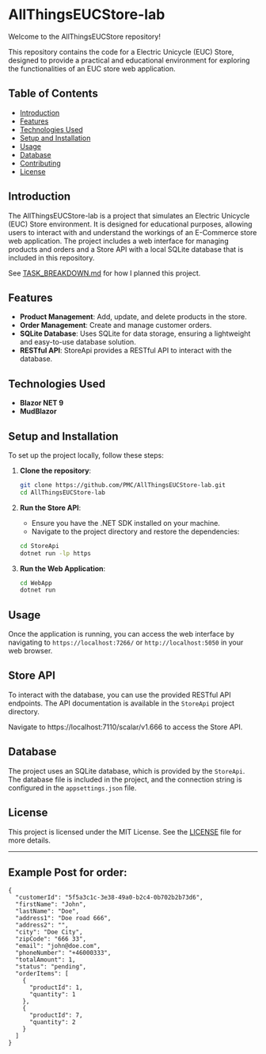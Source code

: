# AllThingsEUCStore-lab

Welcome to the AllThingsEUCStore repository! 

This repository contains the code for a Electric Unicycle (EUC) Store, designed to provide a practical and educational environment for exploring the functionalities of an EUC store web application.

## Table of Contents

- [Introduction](#introduction)
- [Features](#features)
- [Technologies Used](#technologies-used)
- [Setup and Installation](#setup-and-installation)
- [Usage](#usage)
- [Database](#database)
- [Contributing](#contributing)
- [License](#license)

## Introduction

The AllThingsEUCStore-lab is a project that simulates an Electric Unicycle (EUC) Store environment. It is designed for educational purposes, allowing users to interact with and understand the workings of an E-Commerce store web application. The project includes a web interface for managing products and orders and a Store API with a local SQLite database that is included in this repository.

See [TASK_BREAKDOWN.md](https://github.com/PMC/AllThingsEUCStore-lab/blob/master/TASK_BREAKDOWN.md) for how I planned this project.
## Features

- **Product Management**: Add, update, and delete products in the store.
- **Order Management**: Create and manage customer orders.
- **SQLite Database**: Uses SQLite for data storage, ensuring a lightweight and easy-to-use database solution.
- **RESTful API**: StoreApi provides a RESTful API to interact with the database.

## Technologies Used

- **Blazor NET 9**
- **MudBlazor**

## Setup and Installation

To set up the project locally, follow these steps:

1. **Clone the repository**:
    ```bash
    git clone https://github.com/PMC/AllThingsEUCStore-lab.git
    cd AllThingsEUCStore-lab
    ```

2. **Run the Store API**:
    - Ensure you have the .NET SDK installed on your machine.
    - Navigate to the project directory and restore the dependencies:
    ```bash
    cd StoreApi
	dotnet run -lp https
    ```

3. **Run the Web Application**:
    ```bash
	cd WebApp
    dotnet run
    ```

## Usage

Once the application is running, you can access the web interface by navigating to 
`https://localhost:7266/`
or
`http://localhost:5050` in your web browser.


## Store API

To interact with the database, you can use the provided RESTful API endpoints.
The API documentation is available in the `StoreApi` project directory.

Navigate to https://localhost:7110/scalar/v1.666 to access the Store API.

## Database

The project uses an SQLite database, which is provided by the `StoreApi`. The database file is included in the project, and the connection string is configured in the `appsettings.json` file.

 

## License

This project is licensed under the MIT License. See the [LICENSE](LICENSE) file for more details.

---

## Example Post for order:
```
{
  "customerId": "5f5a3c1c-3e38-49a0-b2c4-0b702b2b73d6",
  "firstName": "John",
  "lastName": "Doe",
  "address1": "Doe road 666",
  "address2": "",
  "city": "Doe City",
  "zipCode": "666 33",
  "email": "john@doe.com",
  "phoneNumber": "+46000333",
  "totalAmount": 1,
  "status": "pending",
  "orderItems": [
    {
      "productId": 1,
      "quantity": 1
    },
    {
      "productId": 7,
      "quantity": 2
    }	
  ]
}
```
